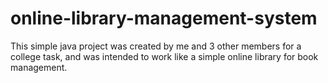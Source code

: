 # online-library-management-system
This simple java project was created by me and 3 other members for a college task, and was intended to work like a simple online library for book management.
